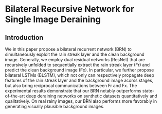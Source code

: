 Bilateral Recursive Network for Single Image Deraining
===============================================
Introduction
-
We in this paper propose a bilateral recurrent network (BRN) to simultaneously exploit the rain streak layer and the clean background image. Generally, we employ dual residual networks (ResNet) that are recursively unfolded to sequentially extract the rain streak layer (Fr) and predict the clean background image (Fx). In particular, we further propose bilateral LSTMs (BLSTM), which not only can respectively propagate deep features of the rain streak layer and the background image acorss stages, but also bring reciprocal communications between Fr and Fx. The experimental results demonstrate that our BRN notably outperforms state-of-the-art deep deraining
networks on synthetic datasets quantitatively and qualitatively. On real rainy images, our BRN also performs more favorably in generating visually plausible background images. 
